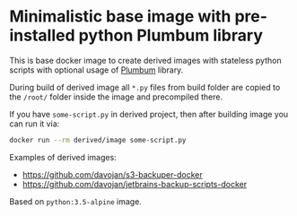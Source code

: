 # Minimalistic base image with pre-installed python Plumbum library

This is base docker image to create derived images with stateless python scripts with optional usage of [Plumbum](http://plumbum.readthedocs.io/) library.

During build of derived image all ``*.py`` files from build folder are copied to the ``/root/`` folder inside the image and precompiled there.

If you have ``some-script.py`` in derived project, then after building image you can run it via:

```bash
docker run --rm derived/image some-script.py
```

Examples of derived images:

* https://github.com/davojan/s3-backuper-docker
* https://github.com/davojan/jetbrains-backup-scripts-docker

Based on ``python:3.5-alpine`` image.
